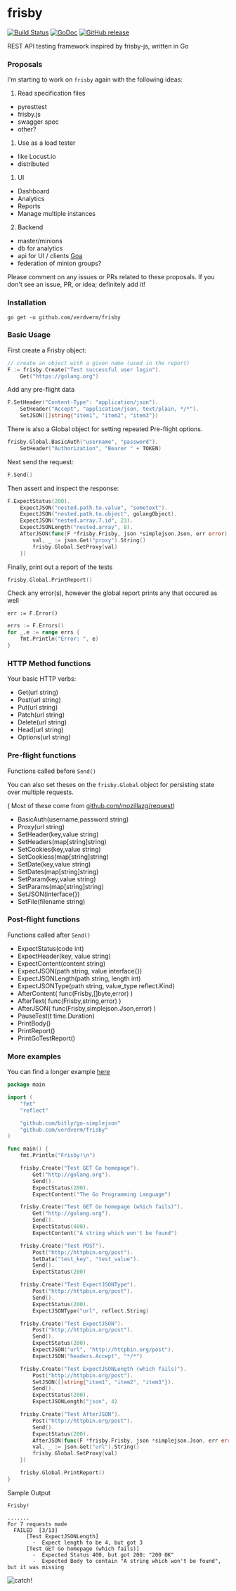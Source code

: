 # frisby

[![Build Status](https://travis-ci.org/verdverm/frisby.svg?branch=master)](https://travis-ci.org/verdverm/frisby)
[![GoDoc](https://godoc.org/github.com/verdverm/frisby?status.svg)](https://godoc.org/github.com/verdverm/frisby)
[![GitHub release](https://img.shields.io/github/release/qubyte/rubidium.svg)](https://github.com/verdverm/frisby)

REST API testing framework inspired by frisby-js, written in Go
### Proposals

I'm starting to work on `frisby` again with the following ideas:

1. Read specification files
  - pyresttest
  - frisby.js
  - swagger spec
  - other?
1. Use as a load tester
  - like Locust.io
  - distributed
1. UI
  - Dashboard
  - Analytics
  - Reports
  - Manage multiple instances
2. Backend
  - master/minions
  - db for analytics
  - api for UI / clients [Goa](http://goa.domain)
  - federation of minion groups?

Please comment on any issues or PRs related to these proposals.
If you don't see an issue, PR, or idea; definitely add it!


### Installation

```shell
go get -u github.com/verdverm/frisby
```

### Basic Usage

First create a Frisby object:

```go
// create an object with a given name (used in the report)
F := frisby.Create("Test successful user login").
    Get("https://golang.org")
```

Add any pre-flight data

```go
F.SetHeader("Content-Type": "application/json").
	SetHeader("Accept", "application/json, text/plain, */*").
	SetJSON([]string{"item1", "item2", "item3"})
```

There is also a Global object for setting repeated Pre-flight options.

```go
frisby.Global.BasicAuth("username", "password").
	SetHeader("Authorization", "Bearer " + TOKEN)
```

Next send the request:

```go
F.Send()
```

Then assert and inspect the response:

```go
F.ExpectStatus(200).
    ExpectJSON("nested.path.to.value", "sometext").
    ExpectJSON("nested.path.to.object", golangObject).
    ExpectJSON("nested.array.7.id", 23).
    ExpectJSONLength("nested.array", 8).
    AfterJSON(func(F *frisby.Frisby, json *simplejson.Json, err error) {
		val, _ := json.Get("proxy").String()
		frisby.Global.SetProxy(val)
	})
```

Finally, print out a report of the tests

```go
frisby.Global.PrintReport()
```

Check any error(s), however the global report prints any that occured as well

`err := F.Error()`

```go
errs := F.Errors()
for _,e := range errs {
	fmt.Println("Error: ", e)
}
```


### HTTP Method functions

Your basic HTTP verbs:

* Get(url string)
* Post(url string)
* Put(url string)
* Patch(url string)
* Delete(url string)
* Head(url string)
* Options(url string)

### Pre-flight functions

Functions called before `Send()`

You can also set theses on the `frisby.Global` object for persisting state over multiple requests.

( Most of these come from [github.com/mozillazg/request](https://github.com/mozillazg/request))

* BasicAuth(username,password string)
* Proxy(url string)
* SetHeader(key,value string)
* SetHeaders(map[string]string)
* SetCookies(key,value string)
* SetCookiess(map[string]string)
* SetDate(key,value string)
* SetDates(map[string]string)
* SetParam(key,value string)
* SetParams(map[string]string)
* SetJSON(interface{})
* SetFile(filename string)


### Post-flight functions

Functions called after `Send()`

* ExpectStatus(code int)
* ExpectHeader(key, value string)
* ExpectContent(content string)
* ExpectJSON(path string, value interface{})
* ExpectJSONLength(path string, length int)
* ExpectJSONType(path string, value_type reflect.Kind)
* AfterContent( func(Frisby,[]byte,error) )
* AfterText( func(Frisby,string,error) )
* AfterJSON( func(Frisby,simplejson.Json,error) )
* PauseTest(t time.Duration)
* PrintBody()
* PrintReport()
* PrintGoTestReport()


### More examples

You can find a longer example [here](https://github.com/verdverm/pomopomo/tree/master/test/api)

```go
package main

import (
	"fmt"
	"reflect"

	"github.com/bitly/go-simplejson"
	"github.com/verdverm/frisby"
)

func main() {
	fmt.Println("Frisby!\n")

	frisby.Create("Test GET Go homepage").
		Get("http://golang.org").
		Send().
		ExpectStatus(200).
		ExpectContent("The Go Programming Language")

	frisby.Create("Test GET Go homepage (which fails)").
		Get("http://golang.org").
		Send().
		ExpectStatus(400).
		ExpectContent("A string which won't be found")

	frisby.Create("Test POST").
		Post("http://httpbin.org/post").
		SetData("test_key", "test_value").
		Send().
		ExpectStatus(200)

	frisby.Create("Test ExpectJSONType").
		Post("http://httpbin.org/post").
		Send().
		ExpectStatus(200).
		ExpectJSONType("url", reflect.String)

	frisby.Create("Test ExpectJSON").
		Post("http://httpbin.org/post").
		Send().
		ExpectStatus(200).
		ExpectJSON("url", "http://httpbin.org/post").
		ExpectJSON("headers.Accept", "*/*")

	frisby.Create("Test ExpectJSONLength (which fails)").
		Post("http://httpbin.org/post").
		SetJSON([]string{"item1", "item2", "item3"}).
		Send().
		ExpectStatus(200).
		ExpectJSONLength("json", 4)

	frisby.Create("Test AfterJSON").
		Post("http://httpbin.org/post").
		Send().
		ExpectStatus(200).
		AfterJSON(func(F *frisby.Frisby, json *simplejson.Json, err error) {
		val, _ := json.Get("url").String()
		frisby.Global.SetProxy(val)
	})

	frisby.Global.PrintReport()
}

```

Sample Output

```
Frisby!

.......
For 7 requests made
  FAILED  [3/13]
      [Test ExpectJSONLength]
        -  Expect length to be 4, but got 3
      [Test GET Go homepage (which fails)]
        -  Expected Status 400, but got 200: "200 OK"
        -  Expected Body to contain "A string which won't be found", but it was missing
```

![catch!](https://raw.github.com/verdverm/frisby/master/frisby.gif)
